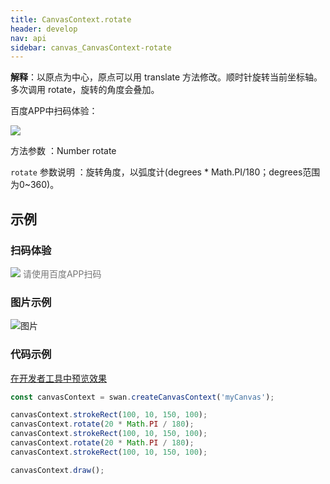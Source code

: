 ```yaml
---
title: CanvasContext.rotate
header: develop
nav: api
sidebar: canvas_CanvasContext-rotate
---
```


 


**解释**：以原点为中心，原点可以用 translate 方法修改。顺时针旋转当前坐标轴。多次调用 rotate，旋转的角度会叠加。

 百度APP中扫码体验： 

<img src="https://b.bdstatic.com/miniapp/assets/images/doc_demo/pages_createCanvasContext.png"  class="demo-qrcode-image" />

 方法参数 ：Number rotate 

 `rotate` 参数说明 ：旋转角度，以弧度计(degrees * Math.PI/180；degrees范围为0~360)。
## 示例

 
### 扫码体验

<div class='scan-code-container'>
    <img src="https://b.bdstatic.com/miniapp/assets/images/doc_demo/pages_setBackgroundColor.png" class="demo-qrcode-image" />
    <font color=#777 12px>请使用百度APP扫码</font>
</div>

###  图片示例  
![图片](../../../../img/rotate.png)

### 代码示例 

<a href="swanide://fragment/b33903f1e7561b351e0e560c3ff5273c1573723721593" title="在开发者工具中预览效果" target="_self">在开发者工具中预览效果</a>

```js
const canvasContext = swan.createCanvasContext('myCanvas');

canvasContext.strokeRect(100, 10, 150, 100);
canvasContext.rotate(20 * Math.PI / 180);
canvasContext.strokeRect(100, 10, 150, 100);
canvasContext.rotate(20 * Math.PI / 180);
canvasContext.strokeRect(100, 10, 150, 100);

canvasContext.draw();
```



